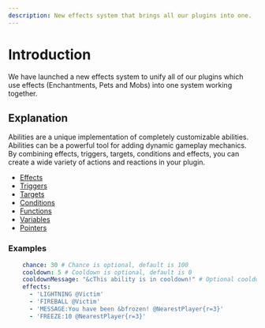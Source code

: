```yaml
---
description: New effects system that brings all our plugins into one.
---
```


# Introduction

We have launched a new effects system to unify all of our plugins which use effects (Enchantments, Pets and Mobs) into one system working together.&#x20;

## Explanation

Abilities are a unique implementation of completely customizable abilities. Abilities can be a powerful tool for adding dynamic gameplay mechanics. By combining effects, triggers, targets, conditions and effects, you can create a wide variety of actions and reactions in your plugin.

* [Effects](effects.md)
* [Triggers](triggers.md)
* [Targets](targets.md)
* [Conditions](conditions/)
* [Functions](functions.md)
* [Variables](variables.md)
* [Pointers](pointers.md)

### Examples

```yaml
    chance: 30 # Chance is optional, default is 100
    cooldown: 5 # Cooldown is optional, default is 0
    cooldownMessage: "&cThis ability is in cooldown!" # Optional cooldown message
    effects:
      - 'LIGHTNING @Victim'
      - 'FIREBALL @Victim'
      - 'MESSAGE:You have been &bfrozen! @NearestPlayer{r=3}'
      - 'FREEZE:10 @NearestPlayer{r=3}'
```
